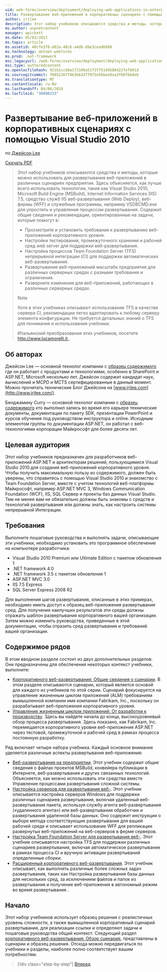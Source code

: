 ```yaml
---
uid: web-forms/overview/deployment/deploying-web-applications-in-enterprise-scenarios/deploying-web-applications-in-enterprise-scenarios
title: Развертывание веб-приложений в корпоративных сценариях с помощью Visual Studio 2010 | Документы Microsoft
author: jrjlee
description: Этот набор учебников описываются средства и методы, которые можно использовать для развертывания веб-приложений в различных сценариях предприятия. Здесь объясняется, как лучше всего использовать...
ms.author: aspnetcontent
manager: wpickett
ms.date: 05/03/2012
ms.topic: article
ms.assetid: 48cfe378-d62a-48c6-a4db-6be3cead6898
ms.technology: dotnet-webforms
ms.prod: .net-framework
msc.legacyurl: /web-forms/overview/deployment/deploying-web-applications-in-enterprise-scenarios/deploying-web-applications-in-enterprise-scenarios
msc.type: authoredcontent
ms.openlocfilehash: 921b1ccd8a1f2109a51f3f75149588422fefb91d
ms.sourcegitcommit: f8852267f463b62d7f975e56bea9aa3f68fbbdeb
ms.translationtype: MT
ms.contentlocale: ru-RU
ms.lasthandoff: 04/06/2018
ms.locfileid: "30890233"
---
```

<a name="deploying-web-applications-in-enterprise-scenarios-using-visual-studio-2010"></a>Развертывание веб-приложений в корпоративных сценариях с помощью Visual Studio 2010
====================
по [Джейсон Lee](https://github.com/jrjlee)

[Скачать PDF](https://msdnshared.blob.core.windows.net/media/MSDNBlogsFS/prod.evol.blogs.msdn.com/CommunityServer.Blogs.Components.WeblogFiles/00/00/00/63/56/8130.DeployingWebAppsInEnterpriseScenarios.pdf)

> Этот набор учебников описываются средства и методы, которые можно использовать для развертывания веб-приложений в различных сценариях предприятия. Здесь объясняется, как лучше всего использовать технологии, такие как Visual Studio 2010, Microsoft Build Engine (MSBuild), Internet Information Services (IIS) 7.5, средство служб IIS веб-развертывания (Web Deploy), веб-фермы (WFF) и служебные программы, например VSDBCMD.exe для упростить и управления процессом развертывания. Содержит общие сведения и рекомендации, ориентированные на задачи, которые помогут в:
> 
> - Просмотрите и установить требования к развертыванию веб-приложений корпоративного уровня.
> - Настройки тестирования, промежуточного хранения и рабочей сред web server для поддержки веб-развертывания.
> - Настройка процессов Team Foundation Server (TFS) непрерывной интеграции (CI) для поддержки автоматических веб-развертывания.
> - Развертывание веб-приложений масштаба предприятия для различных серверных средах с разными требования и ограничения.
> - Разверните изменения для веб-приложений, работающих в различных серверных средах.
> 
> > [!NOTE]
> > Хотя в этих учебниках описывают использование TFS в качестве сервера CI, рекомендации легко адаптировать к любому серверу элемента конфигурации. Не требуется детальных знаний о TFS для понимания и использования учебники.
> 
> 
> Итальянский преобразования этих учебников, посетите [ http://www.lucamorelli.it ](http://www.lucamorelli.it).


## <a name="about-the-authors"></a>Об авторах

Джейсон Lee — основной технолог компании с [образец содержимого](http://www.contentmaster.com/) где он работает с продуктами и технологиями, особенно в SharePoint и ASP.NET, Microsoft несколько лет. Джейсон содержит кандидат наук, вычислений и MCPD и MCTS сертифицированные в данный момент. Можно прочитать технические Блог Джейсона на [www.jrjlee.com](http://www.jrjlee.com/).

Бенджамину Curry — основной технолог компании с [образец содержимого](http://www.contentmaster.com/) кто выполнил запись во время его карьере технические документы, документации по пакету SDK, презентации PowerPoint и курсов обучения под руководством инструктора и online. Исходным элементом группы по документации ASP.NET, он работал с веб-технологиями корпорации Майкрософт для более десяти лет.

## <a name="target-audience"></a>Целевая аудитория

Этот набор учебников предназначен для разработчиков веб-приложений ASP.NET и архитекторам решений, пользующимися Visual Studio 2010 для создания веб-приложений корпоративного уровня. Чтобы получить максимальную пользу из содержимого, должен быть уверены, что справитесь с помощью Visual Studio 2010 и знакомство с Team Foundation Server, вместе с учетом технологий веб-платформы Майкрософт, например ASP.NET MVC 3, Windows Communication Foundation (WCF), IIS, SQL Сервер и проекты баз данных Visual Studio. Тем не менее вам не обязательно должны быть знакомы с средств и технологий развертывания или должны знать, как настроить системы непрерывной Интеграции.

## <a name="requirements"></a>Требования

Выполните пошаговые руководства и выполнять задачи, описывающие эти учебники, необходимо установить это программное обеспечение на компьютере разработчика:

- Visual Studio 2010 Premium или Ultimate Edition с пакетом обновления 1
- .NET framework 4.0
- .NET framework 3.5 с пакетом обновления 1
- ASP.NET MVC 3.0
- IIS 7.5 Express
- SQL Server Express 2008 R2

Для выполнения шагов развертывания, описанные в этих примерах, необходимо иметь доступ к образец веб-приложения развертывания сред. Для получения наилучших результатов эти среды должны отражать шаблон развертывания корпоративного вашей организации. Затем можно изменить руководства, приведенные в этой документации, чтобы отразить сред развертывания и требований вашей организации.

## <a name="series-contents"></a>Содержимое рядов

В этом вводном разделе состоит из двух дополнительных разделов. Они предназначены для обеспечения некоторых контекст учебники, выполните:

- [Корпоративного веб-развертывания: Общие сведения о сценарии](enterprise-web-deployment-scenario-overview.md). В этом разделе описываются сценарии, который является основой для каждого из учебников по этой серии. Сценарий фокусируется на управление жизненным циклом приложений (ALM) требованиям вымышленной компании имя компании Fabrikam, Inc., поскольку он разрабатывает веб-приложения корпоративного уровня.
- [Управление жизненным циклом приложений: От разработки к производству](application-lifecycle-management-from-development-to-production.md). Здесь вы найдете начала до конца, высокоуровневый обзор процесса развертывания. Здесь показано, как Fabrikam, Inc. перемещается корпоративного уровня веб-приложение ASP.NET через тестовой, промежуточной и рабочей сред в рамках процесса постоянную разработку.

Ряд включает четыре набора учебника. Каждый основное внимание уделяется различные аспекты развертывания веб-приложения:

- [Веб-развертывания на предприятии](../web-deployment-in-the-enterprise/web-deployment-in-the-enterprise.md). Этот учебник содержит общие сведения о файлах проектов MSBuild, конвейера публикации в Интернете, веб-развертывания и других связанных технологий. Объясняется, как можно использовать эти средства вместе Управление процессами развертывания сложной системы.
- [Настройка серверов для развертывания веб-](../configuring-server-environments-for-web-deployment/configuring-server-environments-for-web-deployment.md). Этот учебник описывается настройка серверов Windows для поддержки различных сценариев развертывания, включая удаленный веб-развертывания пакета, используя службу агента веб-развертывания («удаленного агента») или веб-развертывания обработчик и развертывания удаленной базы данных. Оно содержит инструкции о выборе метода соответствующие развертывания для вашей рабочей среде и описывает использование WFF для репликации развернутых веб-приложений на веб-серверов в ферме серверов.
- [Настройка Team Foundation Server для развертывания веб-](../configuring-team-foundation-server-for-web-deployment/configuring-team-foundation-server-for-web-deployment.md). Этот учебник описывается настройка TFS для поддержки различных сценариев развертывания, включая автоматическое развертывание в рамках процесса CI и вручную активации развертываний определенные сборки.
- [Расширенный корпоративного веб-развертывания](../advanced-enterprise-web-deployment/advanced-enterprise-web-deployment.md). Этот учебник описывает, как выполнять различные более сложных задач развертывания, таких как Настройка развертывания базы данных для нескольких сред, за исключением файлов и папок из развертывания и получение веб-приложения в автономный режим во время развертывания .

## <a name="where-to-start"></a>Начало

Этот набор учебников использует образец решения с реалистичных уровень сложности, а также вымышленной корпоративный сценарий развертывания, для реализации ссылки и определяют задачи и пошаговые руководства общий контекст. Следующий раздел [корпоративного веб-развертывания: Обзор сценария](enterprise-web-deployment-scenario-overview.md), представлены в сценарии и образец решения. Отсюда можно передвигаться по учебники и разделы, наиболее полно соответствует вашим потребностям.

> [!div class="step-by-step"]
> [Вперед](enterprise-web-deployment-scenario-overview.md)
